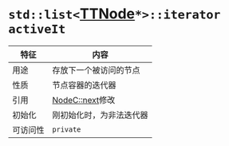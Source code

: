 # `std::list<`[TTNode](technicalDetails/TTNode/README)`*>::iterator activeIt`

|特征|内容
|---|---
|用途|存放下一个被访问的节点
|性质|节点容器的迭代器
|引用|[NodeC::next](technicalDetails/nodeC/functions/next)修改
|初始化|刚初始化时，为非法迭代器
|可访问性|`private`